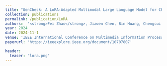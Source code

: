 ```yaml
---
title: "GenCheck: A LoRA-Adapted Multimodal Large Language Model for Check Analysis"
collection: publications
permalink: /publication/LoRA
authors:  '<strong>Fei Zhao</strong>, Jiawen Chen, Bin Huang, Chengcui Zhang, etc.'
year: 2024
date: 2024-11-1  
venue: 'IEEE International Conference on Multimedia Information Processing and Retrieval (IEEE MIPR2024)'
paperurl: 'https://ieeexplore.ieee.org/document/10707807'

header:
  teaser: "lora.png"
---
```



